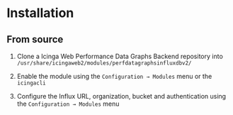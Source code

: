 # Installation

## From source

1. Clone a Icinga Web Performance Data Graphs Backend repository into `/usr/share/icingaweb2/modules/perfdatagraphsinfluxdbv2/`

2. Enable the module using the `Configuration → Modules` menu or the `icingacli`

3. Configure the Influx URL, organization, bucket and authentication using the `Configuration → Modules` menu
